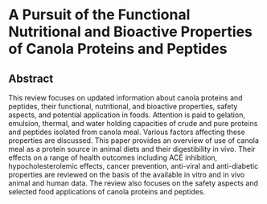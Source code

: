 # A Pursuit of the Functional Nutritional and Bioactive Properties of Canola Proteins and Peptides

## Abstract

This review focuses on updated information about canola proteins and peptides, their functional, nutritional, and bioactive properties, safety aspects, and potential application in foods. Attention is paid to gelation, emulsion, thermal, and water holding capacities of crude and pure proteins and peptides isolated from canola meal. Various factors affecting these properties are discussed. This paper provides an overview of use of canola meal as a protein source in animal diets and their digestibility in vivo. Their effects on a range of health outcomes including ACE inhibition, hypocholesterolemic effects, cancer prevention, anti-viral and anti-diabetic properties are reviewed on the basis of the available in vitro and in vivo animal and human data. The review also focuses on the safety aspects and selected food applications of canola proteins and peptides.